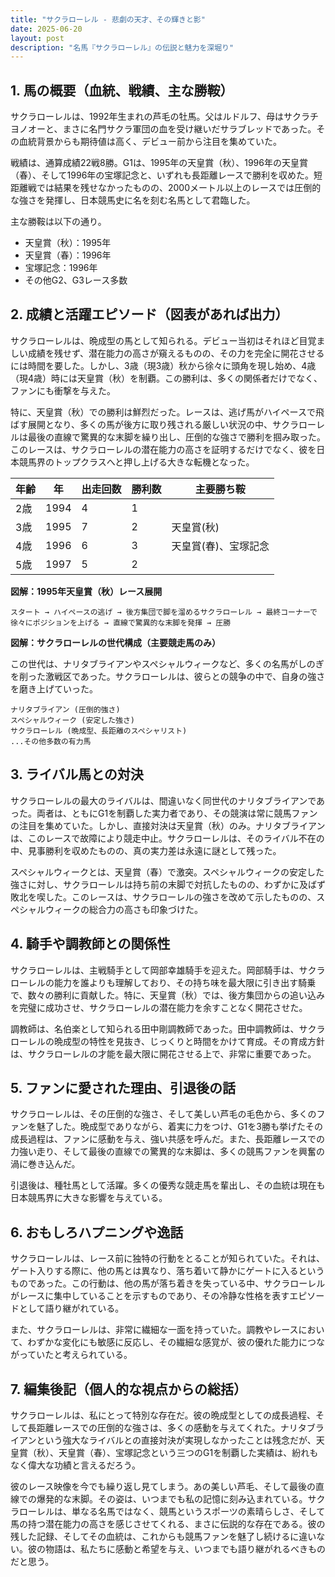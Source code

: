 ```yaml
---
title: "サクラローレル - 悲劇の天才、その輝きと影"
date: 2025-06-20
layout: post
description: "名馬『サクラローレル』の伝説と魅力を深堀り"
---
```


## 1. 馬の概要（血統、戦績、主な勝鞍）

サクラローレルは、1992年生まれの芦毛の牡馬。父はルドルフ、母はサクラチヨノオーと、まさに名門サクラ軍団の血を受け継いだサラブレッドであった。その血統背景からも期待値は高く、デビュー前から注目を集めていた。

戦績は、通算成績22戦8勝。G1は、1995年の天皇賞（秋）、1996年の天皇賞（春）、そして1996年の宝塚記念と、いずれも長距離レースで勝利を収めた。短距離戦では結果を残せなかったものの、2000メートル以上のレースでは圧倒的な強さを発揮し、日本競馬史に名を刻む名馬として君臨した。

主な勝鞍は以下の通り。

* 天皇賞（秋）：1995年
* 天皇賞（春）：1996年
* 宝塚記念：1996年
* その他G2、G3レース多数


## 2. 成績と活躍エピソード（図表があれば出力）

サクラローレルは、晩成型の馬として知られる。デビュー当初はそれほど目覚ましい成績を残せず、潜在能力の高さが窺えるものの、その力を完全に開花させるには時間を要した。しかし、3歳（現3歳）秋から徐々に頭角を現し始め、4歳（現4歳）時には天皇賞（秋）を制覇。この勝利は、多くの関係者だけでなく、ファンにも衝撃を与えた。

特に、天皇賞（秋）での勝利は鮮烈だった。レースは、逃げ馬がハイペースで飛ばす展開となり、多くの馬が後方に取り残される厳しい状況の中、サクラローレルは最後の直線で驚異的な末脚を繰り出し、圧倒的な強さで勝利を掴み取った。このレースは、サクラローレルの潜在能力の高さを証明するだけでなく、彼を日本競馬界のトップクラスへと押し上げる大きな転機となった。

| 年齢 | 年 | 出走回数 | 勝利数 | 主要勝ち鞍 |
|---|---|---|---|---|
| 2歳 | 1994 | 4 | 1 |  |
| 3歳 | 1995 | 7 | 2 | 天皇賞(秋) |
| 4歳 | 1996 | 6 | 3 | 天皇賞(春)、宝塚記念 |
| 5歳 | 1997 | 5 | 2 |  |


**図解：1995年天皇賞（秋）レース展開**

```
スタート → ハイペースの逃げ → 後方集団で脚を溜めるサクラローレル → 最終コーナーで徐々にポジションを上げる → 直線で驚異的な末脚を発揮 → 圧勝
```

**図解：サクラローレルの世代構成（主要競走馬のみ）**

この世代は、ナリタブライアンやスペシャルウィークなど、多くの名馬がしのぎを削った激戦区であった。サクラローレルは、彼らとの競争の中で、自身の強さを磨き上げていった。

```
ナリタブライアン (圧倒的強さ)
スペシャルウィーク (安定した強さ)
サクラローレル (晩成型、長距離のスペシャリスト)
...その他多数の有力馬
```


## 3. ライバル馬との対決

サクラローレルの最大のライバルは、間違いなく同世代のナリタブライアンであった。両者は、ともにG1を制覇した実力者であり、その競演は常に競馬ファンの注目を集めていた。しかし、直接対決は天皇賞（秋）のみ。ナリタブライアンは、このレースで故障により競走中止。サクラローレルは、そのライバル不在の中、見事勝利を収めたものの、真の実力差は永遠に謎として残った。

スペシャルウィークとは、天皇賞（春）で激突。スペシャルウィークの安定した強さに対し、サクラローレルは持ち前の末脚で対抗したものの、わずかに及ばず敗北を喫した。このレースは、サクラローレルの強さを改めて示したものの、スペシャルウィークの総合力の高さも印象づけた。


## 4. 騎手や調教師との関係性

サクラローレルは、主戦騎手として岡部幸雄騎手を迎えた。岡部騎手は、サクラローレルの能力を誰よりも理解しており、その持ち味を最大限に引き出す騎乗で、数々の勝利に貢献した。特に、天皇賞（秋）では、後方集団からの追い込みを完璧に成功させ、サクラローレルの潜在能力を余すことなく開花させた。

調教師は、名伯楽として知られる田中剛調教師であった。田中調教師は、サクラローレルの晩成型の特性を見抜き、じっくりと時間をかけて育成。その育成方針は、サクラローレルの才能を最大限に開花させる上で、非常に重要であった。


## 5. ファンに愛された理由、引退後の話

サクラローレルは、その圧倒的な強さ、そして美しい芦毛の毛色から、多くのファンを魅了した。晩成型でありながら、着実に力をつけ、G1を3勝も挙げたその成長過程は、ファンに感動を与え、強い共感を呼んだ。また、長距離レースでの力強い走り、そして最後の直線での驚異的な末脚は、多くの競馬ファンを興奮の渦に巻き込んだ。

引退後は、種牡馬として活躍。多くの優秀な競走馬を輩出し、その血統は現在も日本競馬界に大きな影響を与えている。


## 6. おもしろハプニングや逸話

サクラローレルは、レース前に独特の行動をとることが知られていた。それは、ゲート入りする際に、他の馬とは異なり、落ち着いて静かにゲートに入るというものであった。この行動は、他の馬が落ち着きを失っている中、サクラローレルがレースに集中していることを示すものであり、その冷静な性格を表すエピソードとして語り継がれている。

また、サクラローレルは、非常に繊細な一面を持っていた。調教やレースにおいて、わずかな変化にも敏感に反応し、その繊細な感覚が、彼の優れた能力につながっていたと考えられている。


## 7. 編集後記（個人的な視点からの総括）

サクラローレルは、私にとって特別な存在だ。彼の晩成型としての成長過程、そして長距離レースでの圧倒的な強さは、多くの感動を与えてくれた。ナリタブライアンという強大なライバルとの直接対決が実現しなかったことは残念だが、天皇賞（秋）、天皇賞（春）、宝塚記念という三つのG1を制覇した実績は、紛れもなく偉大な功績と言えるだろう。

彼のレース映像を今でも繰り返し見てしまう。あの美しい芦毛、そして最後の直線での爆発的な末脚。その姿は、いつまでも私の記憶に刻み込まれている。サクラローレルは、単なる名馬ではなく、競馬というスポーツの素晴らしさ、そして馬の持つ潜在能力の高さを感じさせてくれる、まさに伝説的な存在である。彼の残した記録、そしてその血統は、これからも競馬ファンを魅了し続けるに違いない。彼の物語は、私たちに感動と希望を与え、いつまでも語り継がれるべきものだと思う。
